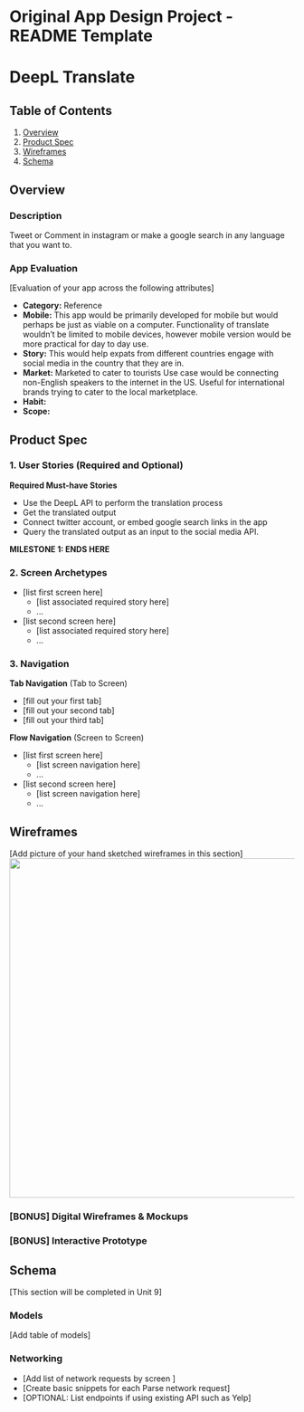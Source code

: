 Original App Design Project - README Template
===

# DeepL Translate

## Table of Contents
1. [Overview](#Overview)
1. [Product Spec](#Product-Spec)
1. [Wireframes](#Wireframes)
2. [Schema](#Schema)

## Overview
### Description
Tweet or Comment in instagram or make a google search in any language that you want to. 


### App Evaluation
[Evaluation of your app across the following attributes]
- **Category:** Reference
- **Mobile:** This app would be primarily developed for mobile but would perhaps be just as viable on a computer. Functionality of translate wouldn’t be limited to mobile devices, however mobile version would be more practical for day to day use.
- **Story:** This would help expats from different countries engage with social media in the country that they are in. 
- **Market:** Marketed to cater to tourists Use case would be connecting non-English speakers to the internet in the US. Useful for international brands trying to cater to the local marketplace.
- **Habit:**
- **Scope:**

## Product Spec

### 1. User Stories (Required and Optional)

**Required Must-have Stories**

* Use the DeepL API to perform the translation process
* Get the translated output 
* Connect twitter account, or embed google search links in the app
* Query the translated output as an input to the social media API. 

**MILESTONE 1: ENDS HERE**

### 2. Screen Archetypes

* [list first screen here]
   * [list associated required story here]
   * ...
* [list second screen here]
   * [list associated required story here]
   * ...

### 3. Navigation

**Tab Navigation** (Tab to Screen)

* [fill out your first tab]
* [fill out your second tab]
* [fill out your third tab]

**Flow Navigation** (Screen to Screen)

* [list first screen here]
   * [list screen navigation here]
   * ...
* [list second screen here]
   * [list screen navigation here]
   * ...

## Wireframes
[Add picture of your hand sketched wireframes in this section]
<img src="YOUR_WIREFRAME_IMAGE_URL" width=600>

### [BONUS] Digital Wireframes & Mockups

### [BONUS] Interactive Prototype

## Schema 
[This section will be completed in Unit 9]
### Models
[Add table of models]
### Networking
- [Add list of network requests by screen ]
- [Create basic snippets for each Parse network request]
- [OPTIONAL: List endpoints if using existing API such as Yelp]
